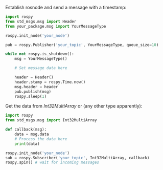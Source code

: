 Establish rosnode and send a message with a timestamp:
```python
import rospy
from std_msgs.msg import Header
from your_package.msg import YourMessageType

rospy.init_node('your_node')

pub = rospy.Publisher('your_topic', YourMessageType, queue_size=10)

while not rospy.is_shutdown():
    msg = YourMessageType()

    # Set message data here

    header = Header()
    header.stamp = rospy.Time.now()
    msg.header = header
    pub.publish(msg)
    rospy.sleep(1)
```

Get the data from *Int32MultiArray* or (any other type apparently):
```python
import rospy
from std_msgs.msg import Int32MultiArray

def callback(msg):
    data = msg.data
    # Process the data here
    print(data)

rospy.init_node('your_node')
sub = rospy.Subscriber('your_topic', Int32MultiArray, callback)
rospy.spin() # wait for incoming messages
```